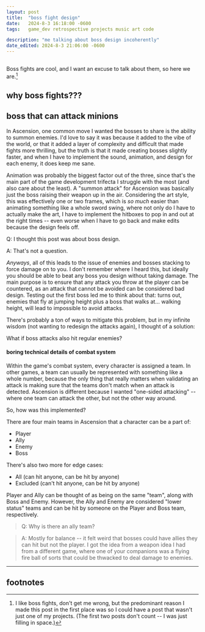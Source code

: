 ```yaml
---
layout: post
title:  "boss fight design"
date:   2024-8-3 16:18:00 -0600
tags:   game_dev retrospective projects music art code

description: "me talking about boss design incoherently"
date_edited: 2024-8-3 21:06:00 -0600
---
```

<!-- table of contents hack -->
<h2 style="color:transparent; font-size:1px;">(top of post)</h2>

Boss fights are cool, and I want an excuse to talk about them, so here we are.[^post_reason]

[^post_reason]: I like boss fights, don't get me wrong, but the predominant reason I made this post in the first place was so I could have a post that wasn't just one of my projects. (The first two posts don't count -- I was just filling in space.)

## why boss fights???

## boss that can attack minions

In Ascension, one common move I wanted the bosses to share is the ability to summon enemies. I'd love to say it was because it added to the vibe of the world, or that it added a layer of complexity and difficult that made fights more thrilling, but the truth is that it made creating bosses slightly faster, and when I have to implement the sound, animation, and design for each enemy, it does keep me sane.

Animation was probably the biggest factor out of the three, since that's the main part of the game development trifecta I struggle with the most (and also care about the least). A "summon attack" for Ascension was basically just the boss raising their weapon up in the air. Considering the art style, this was effectively one or two frames, which is *so much* easier than animating something like a whole sword swing, where not only do I have to actually make the art, I have to implement the hitboxes to pop in and out at the right times -- even worse when I have to go back and make edits because the design feels off.

Q: I thought this post was about boss design.

A: That's not a question.

*Anyways*, all of this leads to the issue of enemies and bosses stacking to force damage on to you. I don't remember where I heard this, but ideally you should be able to beat any boss you design without taking damage. The main purpose is to ensure that any attack you throw at the player can be countered, as an attack that cannot be avoided can be considered bad design. Testing out the first boss led me to think about that: turns out, enemies that fly at jumping height plus a boss that walks at... walking height, will lead to impossible to avoid attacks.

There's probably a ton of ways to mitigate this problem, but in my infinite wisdom (not wanting to redesign the attacks again), I thought of a solution:

What if boss attacks also hit regular enemies?

#### boring technical details of combat system

Within the game's combat system, every character is assigned a team. In other games, a team can usually be represented with something like a whole number, because the only thing that really matters when validating an attack is making sure that the teams don't match when an attack is detected. Ascension is different because I wanted "one-sided attacking" -- where one team can attack the other, but not the other way around.

So, how was this implemented?

There are four main teams in Ascension that a character can be a part of:

- Player
- Ally
- Enemy
- Boss

There's also two more for edge cases:

- All (can hit anyone, can be hit by anyone)
- Excluded (can't hit anyone, can be hit by anyone)

Player and Ally can be thought of as being on the same "team", along with Boss and Enemy. However, the Ally and Enemy are considered "lower status" teams and can be hit by someone on the Player and Boss team, respectively.

> Q: Why is there an ally team?

> A: Mostly for balance -- it felt weird that bosses could have allies they can hit but not the player. I got the idea from a weapon idea I had from a different game, where one of your companions was a flying fire ball of sorts that could be thwacked to deal damage to enemies.

<hr />

## footnotes
